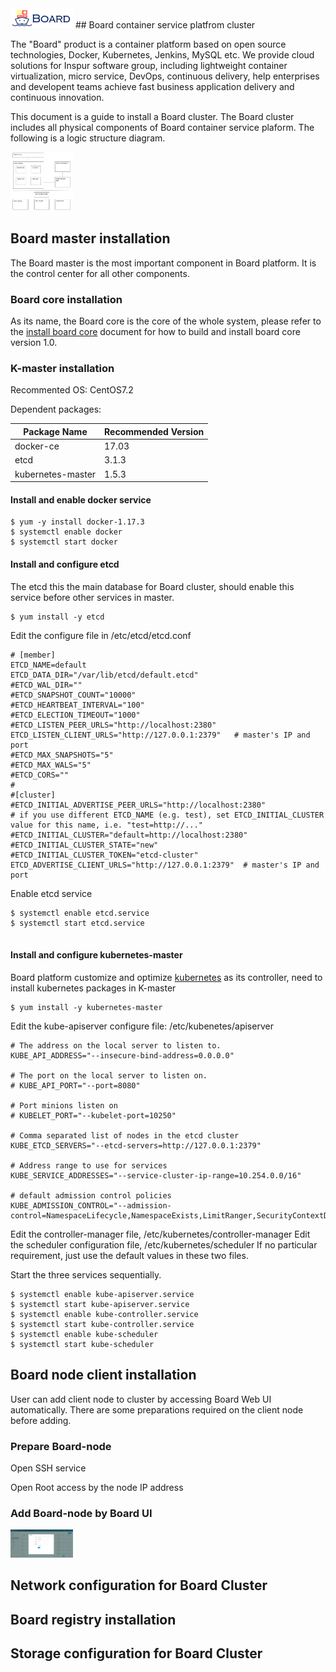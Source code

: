 <img src="img/board_logo.png" width="100" alt="Board">
## Board container service platfrom cluster

The "Board" product is a container platform based on open source technologies, Docker, Kubernetes, Jenkins, MySQL etc. We provide cloud solutions for Inspur software group, including lightweight container virtualization, micro service, DevOps, continuous delivery, help enterprises and developent teams achieve fast business application delivery and continuous innovation.

This document is a guide to install a Board cluster. The Board cluster includes all physical components of Board container service plaform. The following is a logic structure diagram.

<img src="img/boardcluster.PNG" width="100" alt="Board Cluster">


## Board master installation
The Board master is the most important component in Board platform. It is the control center for all other components.

### Board core installation
As its name, the Board core is the core of the whole system, please refer to the [install board core](install_board.md) document for how to build and install board core version 1.0.

### K-master installation

Recommented OS: CentOS7.2

Dependent packages:


| Package Name | Recommended Version |
| --------     | -------- |
| docker-ce| 17.03|
| etcd     | 3.1.3     |
| kubernetes-master     | 1.5.3    |


#### Install and enable docker service

 ```
$ yum -y install docker-1.17.3
$ systemctl enable docker
$ systemctl start docker

 ```

 



#### Install and configure etcd

  The etcd this the main database for Board cluster, should enable this service before other services in master.

```
$ yum install -y etcd
```

Edit the configure file in /etc/etcd/etcd.conf
```
# [member]
ETCD_NAME=default
ETCD_DATA_DIR="/var/lib/etcd/default.etcd"
#ETCD_WAL_DIR=""
#ETCD_SNAPSHOT_COUNT="10000"
#ETCD_HEARTBEAT_INTERVAL="100"
#ETCD_ELECTION_TIMEOUT="1000"
#ETCD_LISTEN_PEER_URLS="http://localhost:2380"
ETCD_LISTEN_CLIENT_URLS="http://127.0.0.1:2379"   # master's IP and port
#ETCD_MAX_SNAPSHOTS="5"
#ETCD_MAX_WALS="5"
#ETCD_CORS=""
#
#[cluster]
#ETCD_INITIAL_ADVERTISE_PEER_URLS="http://localhost:2380"
# if you use different ETCD_NAME (e.g. test), set ETCD_INITIAL_CLUSTER value for this name, i.e. "test=http://..."
#ETCD_INITIAL_CLUSTER="default=http://localhost:2380"
#ETCD_INITIAL_CLUSTER_STATE="new"
#ETCD_INITIAL_CLUSTER_TOKEN="etcd-cluster"
ETCD_ADVERTISE_CLIENT_URLS="http://127.0.0.1:2379"  # master's IP and port

```

Enable etcd service

```
$ systemctl enable etcd.service
$ systemctl start etcd.service
    
```

#### Install and configure kubernetes-master

Board platform customize and optimize [kubernetes](https://kubernetes.io/) as its controller, need to install kubernetes packages in K-master

```
$ yum install -y kubernetes-master
```
Edit the kube-apiserver configure file: /etc/kubenetes/apiserver


```
# The address on the local server to listen to.
KUBE_API_ADDRESS="--insecure-bind-address=0.0.0.0"

# The port on the local server to listen on.
# KUBE_API_PORT="--port=8080"

# Port minions listen on
# KUBELET_PORT="--kubelet-port=10250"

# Comma separated list of nodes in the etcd cluster
KUBE_ETCD_SERVERS="--etcd-servers=http://127.0.0.1:2379"

# Address range to use for services
KUBE_SERVICE_ADDRESSES="--service-cluster-ip-range=10.254.0.0/16"

# default admission control policies
KUBE_ADMISSION_CONTROL="--admission-control=NamespaceLifecycle,NamespaceExists,LimitRanger,SecurityContextDeny,ResourceQuota"

```

Edit the controller-manager file, /etc/kubernetes/controller-manager
Edit the scheduler configuration file, /etc/kubernetes/scheduler
If no particular requirement, just use the default values in these two files.


Start the three services sequentially.
```
$ systemctl enable kube-apiserver.service
$ systemctl start kube-apiserver.service
$ systemctl enable kube-controller.service
$ systemctl start kube-controller.service
$ systemctl enable kube-scheduler
$ systemctl start kube-scheduler
```





## Board node client installation
User can add client node to cluster by accessing Board Web UI automatically. There are some preparations required on the client node before adding.

### Prepare Board-node

Open SSH service

Open Root access by the node IP address

### Add Board-node by Board UI
<img src="img/addnode.PNG" width="100" alt="Add Board Node">

## Network configuration for Board Cluster

## Board registry installation

## Storage configuration for Board Cluster
